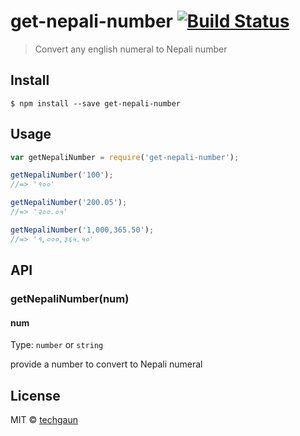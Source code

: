 # get-nepali-number [![Build Status](https://travis-ci.org/techgaun/get-nepali-number.svg?branch=master)](https://travis-ci.org/techgaun/get-nepali-number)

> Convert any english numeral to Nepali number


## Install

```
$ npm install --save get-nepali-number
```


## Usage

```js
var getNepaliNumber = require('get-nepali-number');

getNepaliNumber('100');
//=> '१००'

getNepaliNumber('200.05');
//=> '२००.०५'

getNepaliNumber('1,000,365.50');
//=> '१,०००,३६५.५०'
```


## API

### getNepaliNumber(num)

#### num

Type: `number` or `string`

provide a number to convert to Nepali numeral

## License

MIT © [techgaun](http://samar.techgaun.com)

